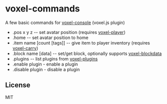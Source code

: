 # voxel-commands

A few basic commands for [voxel-console](https://github.com/deathcap/voxel-console) (voxel.js plugin)

* .pos x y z -- set avatar position (requires [voxel-player](https://github.com/deathcap/voxel-player))
* .home -- set avatar position to home
* .item name [count [tags]] -- give item to player inventory (requires [voxel-carry](https://github.com/deathcap/voxel-carry))
* .block name [data] -- set/get block, optionally supports [voxel-blockdata](https://github.com/deathcap/voxel-blockdata)
* .plugins -- list plugins from [voxel-plugins](https://github.com/deathcap/voxel-plugins)
* .enable plugin - enable a plugin
* .disable plugin - disable a plugin

## License

MIT

